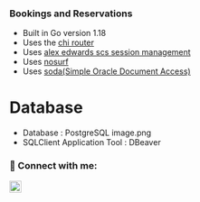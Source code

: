 ### Bookings and Reservations

- Built in Go version 1.18
- Uses the [chi router](github.com/go-chi/chi)
- Uses [alex edwards scs session management](github.com/alexedwards/scs)
- Uses [nosurf](github.com/justinas/nosurf)
- Uses [soda(Simple Oracle Document Access)](github.com/gobuffalo/pop/v6/soda@latest)
# Database
- Database : PostgreSQL image.png
- SQLClient Application Tool : DBeaver



### 🤝 Connect with me:

<a href="www.linkedin.com/in/shobhit-dimri"><img align="left" src="https://raw.githubusercontent.com/yushi1007/yushi1007/main/images/linkedin.svg" alt="ShobhitDimri | LinkedIn" width="21px"/></a>